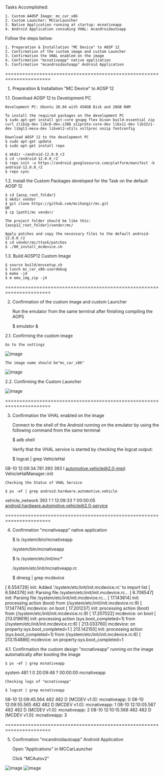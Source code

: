 Tasks Accomplished:

	1. Custom AAOSP Image: mc_car_x86
 	2. Custom Launcher: MCCarLauncher
  	3. Native Application running at startup: mcnativeapp
   	4. Android Application consuming VHAL: mcandroidautoapp

Follow the steps below: 

	1. Preparation & Installation "MC Device" to AOSP 12
	2. Confirmation of the custom image and custom Launcher
	3. Confirmation the VHAL enabled on the image
	4. Confirmation "mcnativeapp" native application
	5. Confirmation "mcandroidautoapp" Android Application
 
======================================================================

1. Preparation & Installation "MC Device" to AOSP 12
   
1.1. Download AOSP 12 to Development PC
   
	Development PC: Ubuntu 20.04 with 450GB Disk and 28GB RAM

	To install the required packages on the development PC
	$ sudo apt-get install git-core gnupg flex bison build-essential zip curl zlib1g-dev libc6-dev-i386 x11proto-core-dev libx11-dev lib32z1-dev libgl1-mesa-dev libxml2-utils xsltproc unzip fontconfig

	Download AOSP 12 to the development PC
	$ sudo apt-get update
	$ sudo apt-get install repo

	$ mkdir ~/android-12.0.0_r2
	$ cd ~/android-12.0.0_r2
	$ repo init -u https://android.googlesource.com/platform/manifest -b android-12.0.0_r2
	$ repo sync 

1.2. Install the Custom Packages developed for the Task on the default AOSP 12

	$ cd {aosp_root_folder} 
	$ mkdir vendor
	$ git clone https://github.com/mcihangir/mc.git   
	OR 
	$ cp [path]/mc vendor/

 	The project folder should be like this: {aosp12_root_folder}/vendor/mc/
  
	Apply patches and copy the necessary files to the default android-12.0.0_r2
	$ cd vendor/mc/ttask/patches
	$ ./00_install_mcdevice.sh

1.3. Build AOSP12 Custom Image

	$ source build/envsetup.sh
	$ lunch mc_car_x86-userdebug
	$ make -j4
	$ m emu_img_zip -j4

======================================================================

2. Confirmation of the custom image and custom Launcher
   
	Run the emulator from the same terminal after finishing compiling the AOPS

	$ emulator &

2.1. Confirming the custom image

	Go to the settings
 ![image](https://github.com/user-attachments/assets/d7d96fb9-c8e5-4934-a2b2-d8f5b656965e)
 
	The image name should be"mc_car_x86"
![image](https://github.com/user-attachments/assets/574bc3aa-d833-42b7-9a25-674dd7e4328e)

2.2. Confirming the Custom Launcher

![image](https://github.com/user-attachments/assets/b9e980d0-150b-41bf-a47a-050fd5293275)

======================================================================

3. Confirmation the VHAL enabled on the image
   
	Connect to the shell of the Android running on the emulator by using the following command from the same terminal

	$ adb shell

	Verify that the VHAL service is started by checking the logcat output:

	$ logcat | grep VehicleHal

08-10 12:09:34.781   393   393 I automotive.vehicle@2.0-impl: VehicleHalManager::init

	Checking the Status of VHAL Service
 
	$ ps -ef | grep android.hardware.automotive.vehicle
 
vehicle_network 393    1 1 12:09:33 ?     00:00:05 android.hardware.automotive.vehicle@2.0-service

======================================================================

4. Confirmation "mcnativeapp" native application

	$ ls /system/bin/mcnativeapp

	/system/bin/mcnativeapp

	$ ls /system/etc/init/mc*

	/system/etc/init/mcnativeapp.rc

	$ dmesg | grep mcdevice

[    6.554729] init: Added '/system/etc/init/init.mcdevice.rc' to import list
[    6.584376] init: Parsing file /system/etc/init/init.mcdevice.rc...
[    6.706547] init: Parsing file /system/etc/init/init.mcdevice.rc...
[   17.143814] init: processing action (boot) from (/system/etc/init/init.mcdevice.rc:9)
[   17.147745] mcdevice: on boot
[   17.201237] init: processing action (boot) from (/system/etc/init/init.mcdevice.rc:9)
[   17.207022] mcdevice: on boot
[  213.019619] init: processing action (sys.boot_completed=1) from (/system/etc/init/init.mcdevice.rc:6)
[  213.033760] mcdevice: on property:sys.boot_completed=1
[  213.142150] init: processing action (sys.boot_completed=1) from (/system/etc/init/init.mcdevice.rc:6)
[  213.154886] mcdevice: on property:sys.boot_completed=1

4.1. Confirmation the custom design "mcnativeapp" running on the image automatically after booting the image

	$ ps -ef | grep mcnativeapp
 
 system         481     1 0 20:09:48 ?     00:00:00 mcnativeapp
 
	Checking logs of "mcnativeapp" 
 
	$ logcat | grep mcnativeapp
 
08-10 12:09:45.564   482   482 D [MCDEV v1.0]: mcnativeapp: 0
08-10 12:09:55.565   482   482 D [MCDEV v1.0]: mcnativeapp: 1
08-10 12:10:05.567   482   482 D [MCDEV v1.0]: mcnativeapp: 2
08-10 12:10:15.568   482   482 D [MCDEV v1.0]: mcnativeapp: 3

======================================================================

5. Confirmation "mcandroidautoapp" Android Application
   
	Open "Applications" in MCCarLauncher

	Click "MCAutov2"
	
![image](https://github.com/user-attachments/assets/2fe76191-6561-4c9f-b2c4-954aa9a9ea1a)
![image](https://github.com/user-attachments/assets/aa90794b-d0fa-4652-8478-e61852273266)

